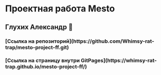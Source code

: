 # Проектная работа Mesto
## Глухих Александр 🐑
<h3>[Ссылка на репозиторий](https://github.com/Whimsy-rat-trap/mesto-project-ff.git)</h3>

<h3>[Ссылка на страницу внутри GitPages](https://whimsy-rat-trap.github.io/mesto-project-ff/)</h3>